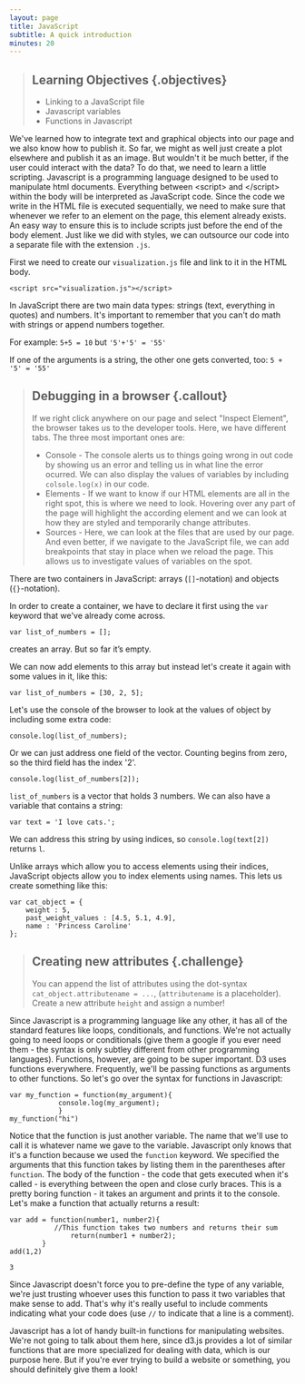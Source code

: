 ```yaml
---
layout: page
title: JavaScript
subtitle: A quick introduction
minutes: 20
---
```


> ## Learning Objectives {.objectives}
>
> * Linking to a JavaScript file
> * Javascript variables
> * Functions in Javascript

We've learned how to integrate text and graphical objects into our page and we also know how to publish it.
So far, we might as well just create a plot elsewhere and publish it as an image. But wouldn't it be much better, if the user could interact with the data? To do that, we need to learn a little scripting. Javascript is a programming language designed to be used to manipulate html documents.
Everything between &lt;script&gt; and &lt;/script&gt; within the body will be interpreted as JavaScript code. Since the code we write in the HTML file is executed sequentially, we need to make sure that whenever we refer to an element on the page, this element already exists. An easy way to ensure this is to include scripts just before the end of the body element. 
Just like we did with styles, we can outsource our code into a separate file with the extension `.js`. 

First we need to create our `visualization.js` file and link to it in the HTML body.

~~~{.html}
<script src="visualization.js"></script>
~~~

In JavaScript there are two main data types: strings (text, everything in 
quotes) and numbers. It's important to remember that you can't do math with 
strings or append numbers together.

For example:
`5+5 = 10`
but
`'5'+'5' = '55'`

If one of the arguments is a string, the other one gets converted, too:
`5 + '5' = '55'`

> ## Debugging in a browser {.callout}
> If we right click anywhere on our page and select "Inspect Element", the browser takes us to the developer tools.
> Here, we have different tabs. The three most important ones are:
>
> * Console - The console alerts us to things going wrong in out code by showing us an error and telling us in what line the error ocurred. We can also display the values of variables by including `colsole.log(x)` in our code.
> * Elements - If we want to know if our HTML elements are all in the right spot, this is where we need to look. Hovering over any part of the page will highlight the according element and we can look at how they are styled and temporarily change attributes. 
> * Sources - Here, we can look at the files that are used by our page. And even better, if we navigate to the JavaScript file, we can add breakpoints that stay in place when we reload the page. This allows us to investigate values of variables on the spot.

There are two containers in JavaScript: 
arrays (`[]`-notation) and objects (`{}`-notation).

In order to create a container, we have to declare it 
first using the `var` keyword that we've already come across.

~~~{.js}
var list_of_numbers = [];
~~~ 

creates an array. But so far it’s empty. 

We can now add elements to this array but instead let's create it 
again with some values in it, like this:

~~~{.js}
var list_of_numbers = [30, 2, 5];
~~~

Let's use the console of the browser to look at the values of object
by including some extra code:

~~~{.js}
console.log(list_of_numbers);
~~~

Or we can just address one field of the vector. Counting begins from zero, 
so the third field has the index '2'.

~~~{.js}
console.log(list_of_numbers[2]);
~~~

`list_of_numbers` is a vector that holds 3 numbers. 
We can also have a variable that contains a string:

~~~{.js}
var text = 'I love cats.';
~~~

We can address this string by using indices, so `console.log(text[2])`
returns `l`.

Unlike arrays which allow you to access elements using their indices, 
JavaScript objects allow you to index elements using names. 
This lets us create something like this:

~~~{.js}
var cat_object = {
	weight : 5,
	past_weight_values : [4.5, 5.1, 4.9],
	name : 'Princess Caroline'
};
~~~

> ## Creating new attributes {.challenge}
> You can append the list of attributes using the dot-syntax `cat_object.attributename = ...`,
> (`attributename` is a placeholder). Create a new attribute `height` and assign a number! 

Since Javascript is a programming language like any other, it has all of the
standard features like loops, conditionals, and functions. We're not actually
going to need loops or conditionals (give them a google if you ever need them -
the syntax is only subtley different from other programming languages). 
Functions, however, are going to be super important. D3 uses functions 
everywhere. Frequently, we'll be passing functions as arguments to other 
functions. So let's go over the syntax for functions in Javascript:

~~~{.js}
var my_function = function(my_argument){
			console.log(my_argument);
			}
my_function("hi")
~~~

Notice that the function is just another variable. The name that we'll use
to call it is whatever name we gave to the variable. Javascript only
knows that it's a function because we used the `function` keyword. We specified
the arguments that this function takes by listing them in the parentheses after
`function`. The body of the function - the code that gets executed when it's
called - is everything between the open and close curly braces.
This is a pretty boring function - it takes an argument and prints it to
the console. Let's make a function that actually returns a result:

~~~{.js}
var add = function(number1, number2){
		   //This function takes two numbers and returns their sum
    	  	   return(number1 + number2);
		} 
add(1,2)
~~~
~~~{.out}
3
~~~

Since Javascript doesn't force you to pre-define the type of any variable,
we're just trusting whoever uses this function to pass it two variables that
make sense to add. That's why it's really useful to include comments indicating
what your code does (use `//` to indicate that a line is a comment).

Javascript has a lot of handy built-in functions for manipulating websites. 
We're not going to talk about them here, since d3.js provides a lot of similar
functions that are more specialized for dealing with data, which is our purpose
here. But if you're ever trying to build a website or something, you should
definitely give them a look!